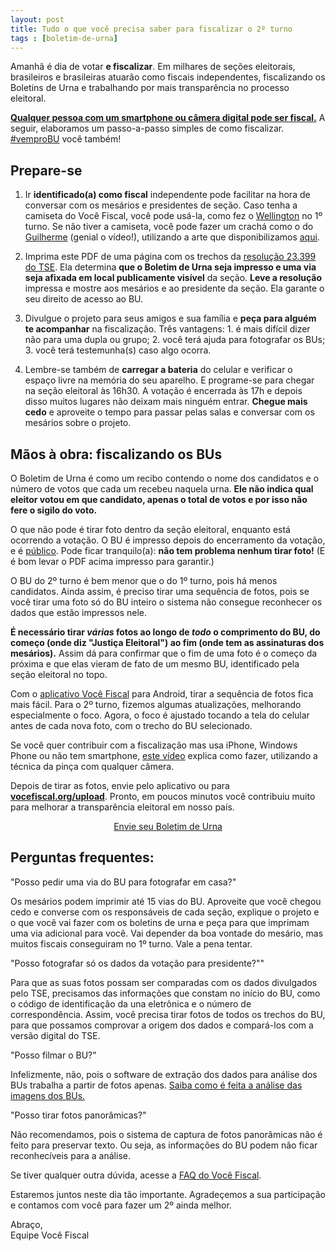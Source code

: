 ```yaml
---
layout: post
title: Tudo o que você precisa saber para fiscalizar o 2º turno
tags : [boletim-de-urna]
---
```

Amanhã é dia de votar **e fiscalizar**. Em milhares de seções eleitorais, brasileiros e brasileiras atuarão como fiscais independentes, fiscalizando os Boletins de Urna e trabalhando por mais transparência no processo eleitoral.

[**Qualquer pessoa com um smartphone ou câmera digital pode ser fiscal.**](http://www.vocefiscal.org/vemproBU/) A seguir, elaboramos um passo-a-passo simples de como fiscalizar. [#vemproBU](https://twitter.com/search/%23vemproBU) você também!

## Prepare-se

1. Ir **identificado(a) como fiscal** independente pode facilitar na hora de conversar com os mesários e presidentes de seção. Caso tenha a camiseta do Você Fiscal, você pode usá-la, como fez o [Wellington](https://www.facebook.com/photo.php?fbid=772569649466862&set=a.103307106393123.4273.100001415020485&type=1&theater) no 1º turno. Se não tiver a camiseta, você pode fazer um crachá como o do [Guilherme](https://www.facebook.com/video.php?v=696197140465230&set=vb.100002248529100&type=2&theater) (genial o vídeo!), utilizando a arte que disponibilizamos [aqui](https://bit.ly/vocefiscal-cracha).

2. Imprima este PDF de uma página com os trechos da [resolução 23.399 do TSE](https://bit.ly/bu-obrigatorio). Ela determina **que o Boletim de Urna seja impresso e uma via seja afixada em local publicamente visível** da seção. **Leve a resolução** impressa e mostre aos mesários e ao presidente da seção. Ela garante o seu direito de acesso ao BU.

3. Divulgue o projeto para seus amigos e sua família e **peça para alguém te acompanhar** na fiscalização. Três vantagens: 1. é mais difícil dizer não para uma dupla ou grupo; 2. você terá ajuda para fotografar os BUs; 3. você terá testemunha(s) caso algo ocorra.

4. Lembre-se também de **carregar a bateria** do celular e verificar o espaço livre na memória do seu aparelho. E programe-se para chegar na seção eleitoral às 16h30. A votação é encerrada às 17h e depois disso muitos lugares não deixam mais ninguém entrar. **Chegue mais cedo** e aproveite o tempo para passar pelas salas e conversar com os mesários sobre o projeto.

## Mãos à obra: fiscalizando os BUs

O Boletim de Urna é como um recibo contendo o nome dos candidatos e o número de votos que cada um recebeu naquela urna. **Ele não indica qual eleitor votou em que candidato, apenas o total de votos e por isso não fere o sigilo do voto.**

O que não pode é tirar foto dentro da seção eleitoral, enquanto está ocorrendo a votação. O BU é impresso depois do encerramento da votação, e é [público](http://bit.ly/bu-obrigatorio). Pode ficar tranquilo(a): **não tem problema nenhum tirar foto!** (E é bom levar o PDF acima impresso para garantir.)

O BU do 2º turno é bem menor que o do 1º turno, pois há menos candidatos. Ainda assim, é preciso tirar uma sequência de fotos, pois se você tirar uma foto só do BU inteiro o sistema não consegue reconhecer os dados que estão impressos nele.

**É necessário tirar *várias* fotos ao longo de *todo* o comprimento do BU, do começo (onde diz "Justiça Eleitoral") ao fim (onde tem as assinaturas dos mesários).** Assim dá para confirmar que o fim de uma foto é o começo da próxima e que elas vieram de fato de um mesmo BU, identificado pela seção eleitoral no topo.

Com o [aplicativo Você Fiscal](https://play.google.com/store/apps/details?id=org.vocefiscal) para Android, tirar a sequência de fotos fica mais fácil. Para o 2º turno, fizemos algumas atualizações, melhorando especialmente o foco. Agora, o foco é ajustado tocando a tela do celular antes de cada nova foto, com o trecho do BU selecionado.

Se você quer contribuir com a fiscalização mas usa iPhone, Windows Phone ou não tem smartphone, [este vídeo](http://bit.ly/vocefiscal-sem-app) explica como fazer, utilizando a técnica da pinça com qualquer câmera.

Depois de tirar as fotos, envie pelo aplicativo ou para **[vocefiscal.org/upload](http://www.vocefiscal.org/upload)**. Pronto, em poucos minutos você contribuiu muito para melhorar a transparência eleitoral em nosso país.

<p style="text-align: center;"><a href="http://www.vocefiscal.org/upload" target="_blank" class="btn btn-large btn-success">Envie seu Boletim de Urna</a></p>

## Perguntas frequentes:

"Posso pedir uma via do BU para fotografar em casa?"

Os mesários podem imprimir até 15 vias do BU. Aproveite que você chegou cedo e converse com os responsáveis de cada seção, explique o projeto e o que você vai fazer com os boletins de urna e peça para que imprimam uma via adicional para você. Vai depender da boa vontade do mesário, mas muitos fiscais conseguiram no 1º turno. Vale a pena tentar.

"Posso fotografar só os dados da votação para presidente?""

Para que as suas fotos possam ser comparadas com os dados divulgados pelo TSE, precisamos das informações que constam no início do BU, como o código de identificação da una eletrônica e o número de correspondência. Assim, você precisa tirar fotos de todos os trechos do BU, para que possamos comprovar a origem dos dados e compará-los com a versão digital do TSE.

"Posso filmar o BU?"

Infelizmente, não, pois o software de extração dos dados para análise dos BUs trabalha a partir de fotos apenas. [Saiba como é feita a análise das imagens dos BUs.](http://www.vocefiscal.org/blog/atualizacao-de-progresso/)

"Posso tirar fotos panorâmicas?"

Não recomendamos, pois o sistema de captura de fotos panorâmicas não é feito para preservar texto. Ou seja, as informações do BU podem não ficar reconhecíveis para a análise.

Se tiver qualquer outra dúvida, acesse a [FAQ do Você Fiscal](http://www.vocefiscal.org/faq/).

Estaremos juntos neste dia tão importante. Agradeçemos a sua participação e contamos com você para fazer um 2º ainda melhor.

Abraço,<br />
Equipe Você Fiscal
